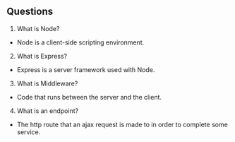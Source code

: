 ## Questions
1. What is Node?

* Node is a client-side scripting environment.

2. What is Express?

* Express is a server framework used with Node. 

3. What is Middleware?

* Code that runs between the server and the client.

4. What is an endpoint?

* The http route that an ajax request is made to in order to complete some service.
